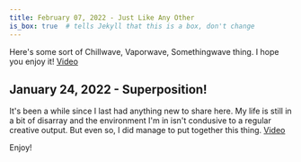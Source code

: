```yaml
---
title: February 07, 2022 - Just Like Any Other
is_box: true  # tells Jekyll that this is a box, don't change
---
```

Here's some sort of Chillwave, Vaporwave, Somethingwave thing. I hope you enjoy it! <a href="https://www.youtube.com/watch?v=PKZx-kSjbc0">Video</a>

January 24, 2022 - Superposition!
---
It's been a while since I last had anything new to share here. My life is still in a bit of disarray and the environment I'm in isn't condusive to a regular creative output. But even so, I did manage to put together this thing. <a href="https://www.youtube.com/watch?v=ep7w4flDRYQ">Video</a>

Enjoy!
